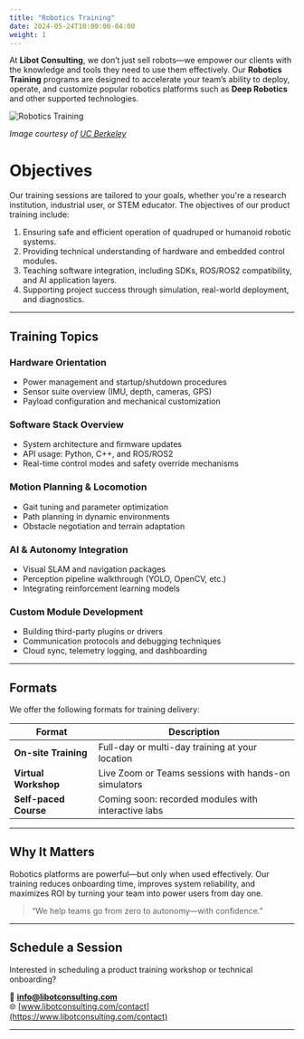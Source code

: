 ```yaml
---
title: "Robotics Training"
date: 2024-05-24T10:00:00-04:00
weight: 1
---
```


At **Libot Consulting**, we don’t just sell robots—we empower our clients with the knowledge and tools they need to use them effectively. Our **Robotics Training** programs are designed to accelerate your team’s ability to deploy, operate, and customize popular robotics platforms such as **Deep Robotics** and other supported technologies.

![Robotics Training](https://vcresearch.berkeley.edu/sites/default/files/inline-images/Zhang750.jpg)

*Image courtesy of [UC Berkeley](https://vcresearch.berkeley.edu/news/berkeley-startup-train-robots-puppets)*


# Objectives

Our training sessions are tailored to your goals, whether you're a research institution, industrial user, or STEM educator. The objectives of our product training include:

1. Ensuring safe and efficient operation of quadruped or humanoid robotic systems.
2. Providing technical understanding of hardware and embedded control modules.
3. Teaching software integration, including SDKs, ROS/ROS2 compatibility, and AI application layers.
4. Supporting project success through simulation, real-world deployment, and diagnostics.

---

## Training Topics

### Hardware Orientation

- Power management and startup/shutdown procedures  
- Sensor suite overview (IMU, depth, cameras, GPS)  
- Payload configuration and mechanical customization  

### Software Stack Overview

- System architecture and firmware updates  
- API usage: Python, C++, and ROS/ROS2  
- Real-time control modes and safety override mechanisms  

### Motion Planning & Locomotion

- Gait tuning and parameter optimization  
- Path planning in dynamic environments  
- Obstacle negotiation and terrain adaptation  

### AI & Autonomy Integration

- Visual SLAM and navigation packages  
- Perception pipeline walkthrough (YOLO, OpenCV, etc.)  
- Integrating reinforcement learning models  

### Custom Module Development

- Building third-party plugins or drivers  
- Communication protocols and debugging techniques  
- Cloud sync, telemetry logging, and dashboarding  

---

## Formats

We offer the following formats for training delivery:

| Format               | Description                                             |
|----------------------|---------------------------------------------------------|
| **On-site Training** | Full-day or multi-day training at your location         |
| **Virtual Workshop** | Live Zoom or Teams sessions with hands-on simulators    |
| **Self-paced Course**| Coming soon: recorded modules with interactive labs     |

---

## Why It Matters

Robotics platforms are powerful—but only when used effectively. Our training reduces onboarding time, improves system reliability, and maximizes ROI by turning your team into power users from day one.

> “We help teams go from zero to autonomy—with confidence.”

---

## Schedule a Session

Interested in scheduling a product training workshop or technical onboarding?

📧 **info@libotconsulting.com**  
🌐 [www.libotconsulting.com/contact](https://www.libotconsulting.com/contact)

---

<!-- Optional: Testimonial or Case Study -->
<!--
## Training Success Story

We recently conducted a 2-day onsite training for a research group at [University Name], enabling their students to implement a ROS-based control loop and deploy real-time path tracking on a quadruped platform.

> “Libot’s technical depth and practical guidance made the whole process incredibly smooth.”
-->
